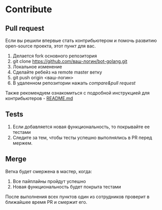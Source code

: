 # Contribute
## Pull request
Если вы решили впервые стать контрибьютером и помочь развитию open-source проекта, этот пункт для вас.
1) Делается fork основного репозитория
2) git clone https://github.com/ваш-логин/bot-golang.git
3) Локальное изменение
4) Сделайте ребейз на remote master ветку
5) git push origin <ваш-логин>
6) В удаленном репозитории нажать _compare&pull request_

Также рекомендуем ознакомиться с подробной инструкцией для контрибьютеров - <a href="https://github.com/firstcontributions/first-contributions">README.md</a>

## Tests
1) Если добавляется новая функциональность, то покрывайте ее тестами
2) Следите за тем, чтобы тесты успешно выполнялись в PR перед мержем.

## Merge
Ветка будет смержена в мастер, когда:
1) Все пайплайны пройдут успешно
2) Новая функциональность будет покрыта тестами

После выполнения всех пунктов один из сотрудников проверит в ближайшее время PR и смержит его.

